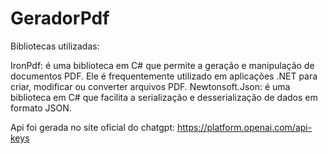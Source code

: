 # GeradorPdf


Bibliotecas utilizadas:

IronPdf: é uma biblioteca em C# que permite a geração e manipulação de documentos PDF. Ele é frequentemente utilizado em aplicações .NET para criar, modificar ou converter arquivos PDF. 
Newtonsoft.Json:  é uma biblioteca em C# que facilita a serialização e desserialização de dados em formato JSON.



Api foi gerada no site oficial do chatgpt: https://platform.openai.com/api-keys

